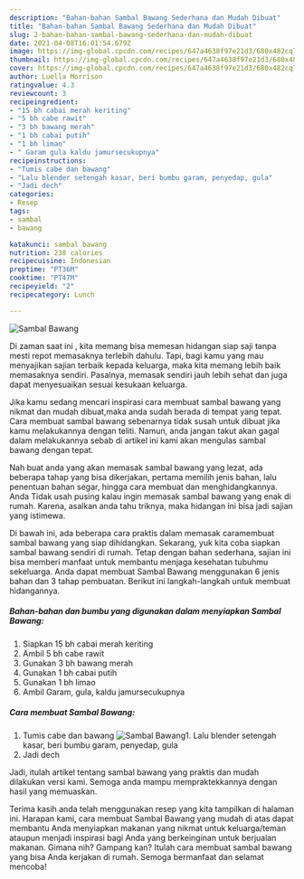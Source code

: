 ```yaml
---
description: "Bahan-bahan Sambal Bawang Sederhana dan Mudah Dibuat"
title: "Bahan-bahan Sambal Bawang Sederhana dan Mudah Dibuat"
slug: 2-bahan-bahan-sambal-bawang-sederhana-dan-mudah-dibuat
date: 2021-04-08T16:01:54.679Z
image: https://img-global.cpcdn.com/recipes/647a4638f97e21d3/680x482cq70/sambal-bawang-foto-resep-utama.jpg
thumbnail: https://img-global.cpcdn.com/recipes/647a4638f97e21d3/680x482cq70/sambal-bawang-foto-resep-utama.jpg
cover: https://img-global.cpcdn.com/recipes/647a4638f97e21d3/680x482cq70/sambal-bawang-foto-resep-utama.jpg
author: Luella Morrison
ratingvalue: 4.3
reviewcount: 3
recipeingredient:
- "15 bh cabai merah keriting"
- "5 bh cabe rawit"
- "3 bh bawang merah"
- "1 bh cabai putih"
- "1 bh limao"
- " Garam gula kaldu jamursecukupnya"
recipeinstructions:
- "Tumis cabe dan bawang"
- "Lalu blender setengah kasar, beri bumbu garam, penyedap, gula"
- "Jadi dech"
categories:
- Resep
tags:
- sambal
- bawang

katakunci: sambal bawang 
nutrition: 238 calories
recipecuisine: Indonesian
preptime: "PT36M"
cooktime: "PT47M"
recipeyield: "2"
recipecategory: Lunch

---
```



![Sambal Bawang](https://img-global.cpcdn.com/recipes/647a4638f97e21d3/680x482cq70/sambal-bawang-foto-resep-utama.jpg)

Di zaman  saat ini , kita memang bisa memesan hidangan siap saji tanpa mesti repot memasaknya terlebih dahulu. Tapi, bagi kamu yang mau menyajikan sajian terbaik kepada keluarga, maka kita memang lebih baik memasaknya sendiri. Pasalnya, memasak sendiri jauh lebih sehat dan juga dapat menyesuaikan sesuai kesukaan keluarga.

Jika kamu sedang mencari inspirasi cara membuat sambal bawang yang nikmat dan mudah dibuat,maka anda sudah berada di tempat yang tepat. Cara membuat sambal bawang  sebenarnya tidak susah untuk dibuat jika kamu melakukannya dengan teliti. Namun, anda jangan takut akan gagal dalam melakukannya 
sebab di artikel ini kami akan mengulas sambal bawang dengan tepat.  



Nah buat anda yang akan memasak sambal bawang yang lezat, ada beberapa tahap yang bisa dikerjakan, pertama memilih jenis bahan, lalu penentuan bahan segar, hingga cara membuat dan menghidangkannya. Anda Tidak usah pusing kalau ingin memasak sambal bawang yang enak di rumah. Karena, asalkan anda  tahu triknya, maka hidangan ini bisa jadi sajian yang istimewa.

Di bawah ini, ada beberapa cara praktis  dalam memasak caramembuat sambal bawang yang siap dihidangkan. Sekarang, yuk kita coba siapkan sambal bawang sendiri di rumah. Tetap dengan bahan sederhana, sajian ini bisa memberi manfaat untuk membantu menjaga kesehatan tubuhmu sekeluarga. Anda dapat membuat Sambal Bawang menggunakan 6 jenis bahan dan 3 tahap pembuatan. Berikut ini langkah-langkah untuk membuat hidangannya.

<!--inarticleads1-->

##### Bahan-bahan dan bumbu yang digunakan dalam menyiapkan Sambal Bawang:

1. Siapkan 15 bh cabai merah keriting
1. Ambil 5 bh cabe rawit
1. Gunakan 3 bh bawang merah
1. Gunakan 1 bh cabai putih
1. Gunakan 1 bh limao
1. Ambil  Garam, gula, kaldu jamursecukupnya




<!--inarticleads2-->

##### Cara membuat Sambal Bawang:

1. Tumis cabe dan bawang
<img src="https://img-global.cpcdn.com/steps/3665e9bebe6b824b/160x128cq70/sambal-bawang-langkah-memasak-1-foto.jpg" alt="Sambal Bawang">1. Lalu blender setengah kasar, beri bumbu garam, penyedap, gula
1. Jadi dech




Jadi, itulah artikel tentang  sambal bawang  yang praktis dan mudah dilakukan versi kami. Semoga anda mampu mempraktekkannya dengan hasil yang memuaskan. 

Terima kasih anda telah menggunakan resep yang kita tampilkan di halaman ini. Harapan kami, cara membuat  Sambal Bawang yang mudah di atas dapat membantu Anda menyiapkan makanan yang nikmat untuk keluarga/teman ataupun menjadi inspirasi bagi Anda yang berkeinginan untuk berjualan makanan. Gimana nih? Gampang kan? Itulah cara membuat sambal bawang yang bisa Anda kerjakan di rumah. Semoga bermanfaat dan selamat mencoba!

